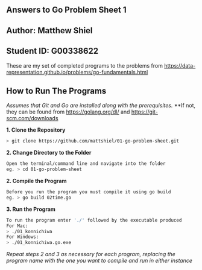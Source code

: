 ## Answers to Go Problem Sheet 1
## Author: Matthew Shiel 
## Student ID: G00338622

These are my set of completed programs to the problems from https://data-representation.github.io/problems/go-fundamentals.html
## How to Run The Programs

*Assumes that Git and Go are installed along with the prerequisites.*
**If not, they can be found from https://golang.org/dl/ and https://git-scm.com/downloads 

**1. Clone the Repository**
```bash
> git clone https://github.com/mattshiel/01-go-problem-sheet.git
```
**2. Change Directory to the Folder**

```bash
Open the terminal/command line and navigate into the folder 
eg. > cd 01-go-problem-sheet
```

**2. Compile the Program**

```bash
Before you run the program you must compile it using go build 
eg. > go build 02time.go
```

**3. Run the Program**

```bash
To run the program enter './' followed by the executable produced
For Mac:
> ./01_konnichiwa
For Windows:
> ./01_konnichiwa.go.exe
```

*Repeat steps 2 and 3 as necessary for each program, replacing the program name with the one you want to compile and run in either instance*
